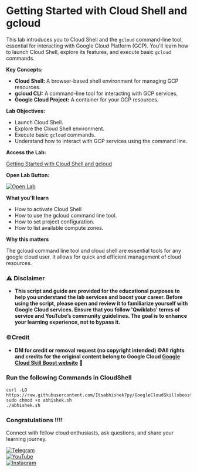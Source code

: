 # Getting Started with Cloud Shell and gcloud

This lab introduces you to Cloud Shell and the `gcloud` command-line tool, essential for interacting with Google Cloud Platform (GCP). You'll learn how to launch Cloud Shell, explore its features, and execute basic `gcloud` commands.

**Key Concepts:**

* **Cloud Shell:** A browser-based shell environment for managing GCP resources.
* **gcloud CLI:** A command-line tool for interacting with GCP services.
* **Google Cloud Project:** A container for your GCP resources.

**Lab Objectives:**

* Launch Cloud Shell.
* Explore the Cloud Shell environment.
* Execute basic `gcloud` commands.
* Understand how to interact with GCP services using the command line.

**Access the Lab:**

[Getting Started with Cloud Shell and gcloud](https://www.cloudskillsboost.google/focuses/563?catalog_rank=%7B%22rank%22%3A1%2C%22num_filters%22%3A0%2C%22has_search%22%3Atrue%7D&parent=catalog&search_id=44387971)

**Open Lab Button:**

[![Open Lab](https://storage.googleapis.com/cloudskillsboost_public/assets/open-lab.png)](https://www.cloudskillsboost.google/focuses/563?catalog_rank=%7B%22rank%22%3A1%2C%22num_filters%22%3A0%2C%22has_search%22%3Atrue%7D&parent=catalog&search_id=44387971)

**What you'll learn**

* How to activate Cloud Shell
* How to use the gcloud command line tool.
* How to set project configuration.
* How to list available compute zones.

**Why this matters**

The gcloud command line tool and cloud shell are essential tools for any google cloud user. It allows for quick and efficient management of cloud resources.


### ⚠️ Disclaimer
- **This script and guide are provided for  the educational purposes to help you understand the lab services and boost your career. Before using the script, please open and review it to familiarize yourself with Google Cloud services. Ensure that you follow 'Qwiklabs' terms of service and YouTube’s community guidelines. The goal is to enhance your learning experience, not to bypass it.**

### ©Credit
- **DM for credit or removal request (no copyright intended) ©All rights and credits for the original content belong to Google Cloud [Google Cloud Skill Boost website](https://www.cloudskillsboost.google/)** 🙏


### Run the following Commands in CloudShell

```
curl -LO https://raw.githubusercontent.com/Itsabhishek7py/GoogleCloudSkillsboost/refs/heads/main/Getting%20Started%20with%20Cloud%20Shell%20and%20gcloud/abhishek.sh
sudo chmod +x abhishek.sh
./abhishek.sh
```
### Congratulations !!!!

Connect with fellow cloud enthusiasts, ask questions, and share your learning journey.  

[![Telegram](https://img.shields.io/badge/Telegram_Group-2CA5E0?style=for-the-badge&logo=telegram&logoColor=white)](https://t.me/+gBcgRTlZLyM4OGI1)  
[![YouTube](https://img.shields.io/badge/Subscribe-FF0000?style=for-the-badge&logo=youtube&logoColor=white)](https://www.youtube.com/@drabhishek.5460?sub_confirmation=1)  
[![Instagram](https://img.shields.io/badge/Follow-%23E4405F?style=for-the-badge&logo=instagram&logoColor=white)](https://www.instagram.com/drabhishek.5460/) 

